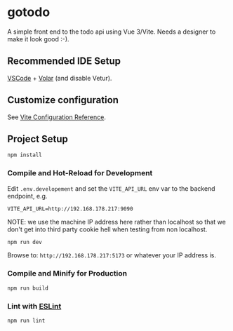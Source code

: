 # gotodo

A simple front end to the todo api using Vue 3/Vite. Needs a designer to make it look good :-).

## Recommended IDE Setup

[VSCode](https://code.visualstudio.com/) + [Volar](https://marketplace.visualstudio.com/items?itemName=Vue.volar) (and disable Vetur).

## Customize configuration

See [Vite Configuration Reference](https://vite.dev/config/).

## Project Setup

```sh
npm install
```

### Compile and Hot-Reload for Development

Edit `.env.developement` and set the `VITE_API_URL` env var to the backend endpoint, e.g.

```
VITE_API_URL=http://192.168.178.217:9090
```

NOTE: we use the machine IP address here rather than localhost so that we don't get into
third party cookie hell when testing from non localhost.

```sh
npm run dev
```

Browse to: `http://192.168.178.217:5173` or whatever your IP address is.

### Compile and Minify for Production

```sh
npm run build
```

### Lint with [ESLint](https://eslint.org/)

```sh
npm run lint
```
